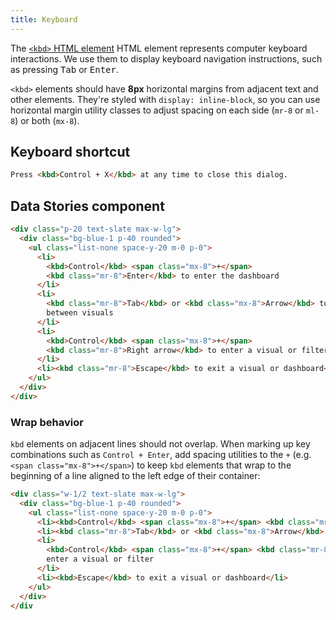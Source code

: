 ```yaml
---
title: Keyboard
---
```


The [`<kbd>` HTML element][kbd] HTML element represents computer keyboard
interactions. We use them to display keyboard navigation instructions, such
as pressing <kbd>Tab</kbd> or <kbd>Enter</kbd>.

`<kbd>` elements should have **8px** horizontal margins from adjacent text
and other elements. They're styled with <code>display: inline-block</code>,
so you can use horizontal margin utility classes to adjust spacing on each side
(<code>mr-8</code> or <code>ml-8</code>) or both (<code>mx-8</code>).

## Keyboard shortcut

```html
Press <kbd>Control + X</kbd> at any time to close this dialog.
```

## Data Stories component

```html
<div class="p-20 text-slate max-w-lg">
  <div class="bg-blue-1 p-40 rounded">
    <ul class="list-none space-y-20 m-0 p-0">
      <li>
        <kbd>Control</kbd> <span class="mx-8">+</span>
        <kbd class="mr-8">Enter</kbd> to enter the dashboard
      </li>
      <li>
        <kbd class="mr-8">Tab</kbd> or <kbd class="mx-8">Arrow</kbd> to move
        between visuals
      </li>
      <li>
        <kbd>Control</kbd> <span class="mx-8">+</span>
        <kbd class="mr-8">Right arrow</kbd> to enter a visual or filter
      </li>
      <li><kbd class="mr-8">Escape</kbd> to exit a visual or dashboard</li>
    </ul>
  </div>
</div>
```

### Wrap behavior

`kbd` elements on adjacent lines should not overlap. When marking up key
combinations such as `Control + Enter`, add spacing utilities to the `+`
(e.g. `<span class="mx-8">+</span>`) to keep `kbd` elements that wrap to
the beginning of a line aligned to the left edge of their container:

```html
<div class="w-1/2 text-slate max-w-lg">
  <div class="bg-blue-1 p-40 rounded">
    <ul class="list-none space-y-20 m-0 p-0">
      <li><kbd>Control</kbd> <span class="mx-8">+</span> <kbd class="mr-8">Enter</kbd> to enter the dashboard</li>
      <li><kbd class="mr-8">Tab</kbd> or <kbd class="mx-8">Arrow</kbd> to move between visuals</li>
      <li>
        <kbd>Control</kbd> <span class="mx-8">+</span> <kbd class="mr-8">Right arrow</kbd> to
        enter a visual or filter
      </li>
      <li><kbd>Escape</kbd> to exit a visual or dashboard</li>
    </ul>
  </div>
</div
```

[kbd]: https://developer.mozilla.org/en-US/docs/Web/HTML/Element/kbd
